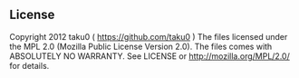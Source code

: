 ## License

Copyright 2012 taku0 ( https://github.com/taku0 )
The files licensed under the MPL 2.0 (Mozilla Public License Version 2.0).
The files comes with ABSOLUTELY NO WARRANTY.
See LICENSE or http://mozilla.org/MPL/2.0/ for details.
